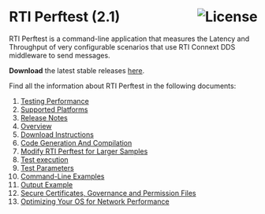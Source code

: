 # RTI Perftest (2.1) [<img alt="License" src="https://img.shields.io/badge/License-EPL%201.0-red.svg" align="right" />](https://opensource.org/licenses/EPL-1.0)

RTI Perftest is a command-line application that measures the Latency and Throughput of very configurable scenarios that use RTI Connext DDS middleware to send messages.

**Download** the latest stable releases [here](https://github.com/rticommunity/rtiperftest/releases).

Find all the information about RTI Perftest in the following documents:

1.  [Testing Performance](srcDoc/md/testing_performance.md)
2.  [Supported Platforms](srcDoc/md/supported_platforms.md)
3.  [Release Notes](srcDoc/md/release_notes.md)
4.  [Overview](srcDoc/md/overview.md)
5.  [Download Instructions](srcDoc/md/download_instructions.md)
6.  [Code Generation And Compilation](srcDoc/md/code_generation_and_compilation.md)
7.  [Modify RTI Perftest for Larger Samples](srcDoc/md/large_samples.md)
8.  [Test execution](srcDoc/md/execution.md)
9.  [Test Parameters](srcDoc/md/test_parameters.md)
10. [Command-Line Examples](srcDoc/md/command_line_examples.md)
11. [Output Example](srcDoc/md/output_example.md)
12. [Secure Certificates, Governance and Permission Files](srcDoc/md/secure.md)
13. [Optimizing Your OS for Network Performance](srcDoc/md/optimizing.md)
